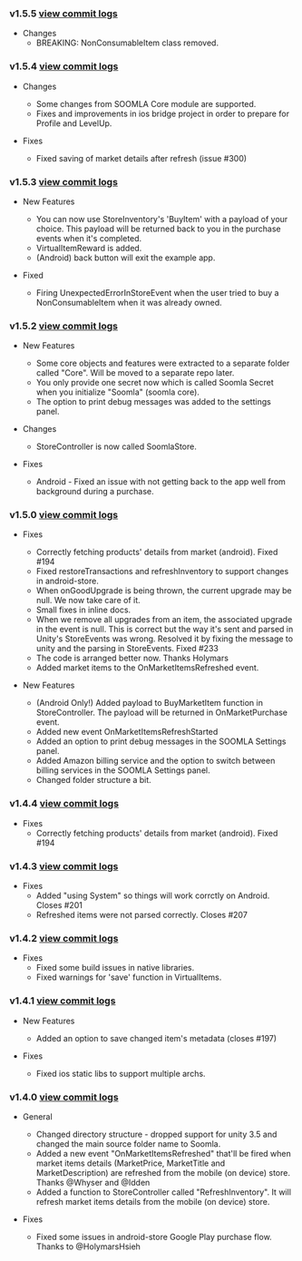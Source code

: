 ### v1.5.5 [view commit logs](https://github.com/soomla/unity3d-store/compare/v1.5.4...v1.5.5)
* Changes
  * BREAKING: NonConsumableItem class removed.

### v1.5.4 [view commit logs](https://github.com/soomla/unity3d-store/compare/v1.5.3...v1.5.4)

* Changes
  * Some changes from SOOMLA Core module are supported.
  * Fixes and improvements in ios bridge project in order to prepare for Profile and LevelUp.

* Fixes
  * Fixed saving of market details after refresh (issue #300)


### v1.5.3 [view commit logs](https://github.com/soomla/unity3d-store/compare/v1.5.2...v1.5.3)

* New Features
  * You can now use StoreInventory's 'BuyItem' with a payload of your choice. This payload will be returned back to you in the purchase events when it's completed.
  * VirtualItemReward is added.
  * (Android) back button will exit the example app.

* Fixed
  * Firing UnexpectedErrorInStoreEvent when the user tried to buy a NonConsumableItem when it was already owned.

### v1.5.2 [view commit logs](https://github.com/soomla/unity3d-store/compare/v1.5.1...v1.5.2)

* New Features
  * Some core objects and features were extracted to a separate folder called "Core". Will be moved to a separate repo later.
  * You only provide one secret now which is called Soomla Secret when you initialize "Soomla" (soomla core).
  * The option to print debug messages was added to the settings panel.

* Changes
  * StoreController is now called SoomlaStore.

* Fixes
  * Android - Fixed an issue with not getting back to the app well from background during a purchase.

### v1.5.0 [view commit logs](https://github.com/soomla/unity3d-store/compare/v1.4.4...v1.5.0)

* Fixes
  * Correctly fetching products' details from market (android). Fixed #194
  * Fixed restoreTransactions and refreshInventory to support changes in android-store.
  * When onGoodUpgrade is being thrown, the current upgrade may be null. We now take care of it.
  * Small fixes in inline docs.
  * When we remove all upgrades from an item, the associated upgrade in the event is null. This is correct but the way it's sent and parsed in Unity's StoreEvents was wrong. Resolved it by fixing the message to unity and the parsing in StoreEvents. Fixed #233
  * The code is arranged better now. Thanks Holymars
  * Added market items to the OnMarketItemsRefreshed event.


* New Features
  * (Android Only!) Added payload to BuyMarketItem function in StoreController. The payload will be returned in OnMarketPurchase event.
  * Added new event OnMarketItemsRefreshStarted
  * Added an option to print debug messages in the SOOMLA Settings panel.
  * Added Amazon billing service and the option to switch between billing services in the SOOMLA Settings panel.
  * Changed folder structure a bit.


### v1.4.4 [view commit logs](https://github.com/soomla/unity3d-store/compare/v1.4.3...v1.4.4)

* Fixes
  * Correctly fetching products' details from market (android). Fixed #194

### v1.4.3 [view commit logs](https://github.com/soomla/unity3d-store/compare/v1.4.1...v1.4.3)

* Fixes
  * Added "using System" so things will work corrctly on Android. Closes #201
  * Refreshed items were not parsed correctly. Closes #207


### v1.4.2 [view commit logs](https://github.com/soomla/unity3d-store/compare/v1.4.1...v1.4.2)

* Fixes
  * Fixed some build issues in native libraries.
  * Fixed warnings for 'save' function in VirtualItems.

### v1.4.1 [view commit logs](https://github.com/soomla/unity3d-store/compare/v1.4.0...v1.4.1)

* New Features
  * Added an option to save changed item's metadata (closes #197)

* Fixes
  * Fixed ios static libs to support multiple archs.


### v1.4.0 [view commit logs](https://github.com/soomla/unity3d-store/compare/v1.3.0...v1.4.0)

* General
  * Changed directory structure - dropped support for unity 3.5 and changed the main source folder name to Soomla.
  * Added a new event "OnMarketItemsRefreshed" that'll be fired when market items details (MarketPrice, MarketTitle and MarketDescription) are refreshed from the mobile (on device) store. Thanks @Whyser and @Idden
  * Added a function to StoreController called "RefreshInventory". It will refresh market items details from the mobile (on device) store.

* Fixes
  * Fixed some issues in android-store Google Play purchase flow. Thanks to @HolymarsHsieh
